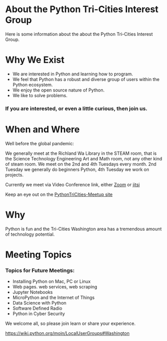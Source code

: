 # About the Python Tri-Cities Interest Group
Here is some information about the about the Python Tri-Cities Interest Group.

# Why We Exist
* We are interested in Python and learning how to program.
* We feel that Python has a robust and diverse group of users within the Python ecosystem.
* We enjoy the open source nature of Python.
* We like to solve problems.

### If you are interested, or even a little curious, then join us.

# When and Where
Well before the global pandemic:

We generally meet at the Richland Wa Library in the STEAM room, that is the Science Technology Engineering Art and Math room, not any other kind of steam room.  We meet on the 2nd and 4th Tuesdays every month.
2nd Tuesday we generally do beginners Python, 4th Tuesday we work on projects.

Currently we meet via Video Conference link, either [Zoom](https://zoom.us) or [jitsi](https://jitsi.org/)

Keep an eye out on the [PythonTriCities-Meetup site](https://www.meetup.com/PythonTriCities-Meetup)

# Why
Python is fun and the Tri-Cities Washington area has a tremendous amount of technology potential.

# Meeting Topics

### Topics for Future Meetings:
* Installing Python on Mac, PC or Linux
* Web pages. web services, web scraping
* Jupyter Notebooks
* MicroPython and the Internet of Things
* Data Science with Python
* Software Defined Radio
* Python in Cyber Security

We welcome all, so please join learn or share your experience.

https://wiki.python.org/moin/LocalUserGroups#Washington
